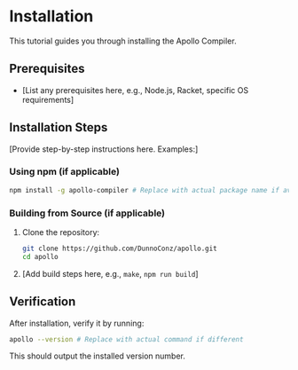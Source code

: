 # Installation

This tutorial guides you through installing the Apollo Compiler.

## Prerequisites

*   [List any prerequisites here, e.g., Node.js, Racket, specific OS requirements]

## Installation Steps

[Provide step-by-step instructions here. Examples:]

### Using npm (if applicable)

```bash
npm install -g apollo-compiler # Replace with actual package name if available
```

### Building from Source (if applicable)

1.  Clone the repository:
    ```bash
    git clone https://github.com/DunnoConz/apollo.git
    cd apollo
    ```
2.  [Add build steps here, e.g., `make`, `npm run build`]

## Verification

After installation, verify it by running:

```bash
apollo --version # Replace with actual command if different
```

This should output the installed version number. 